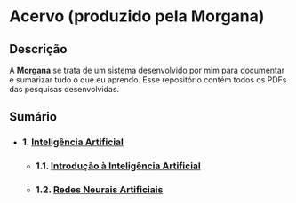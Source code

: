 # Acervo (produzido pela Morgana) 
## **Descrição**
A **Morgana** se trata de um sistema desenvolvido por mim para documentar e sumarizar tudo o que eu aprendo. Esse repositório contém todos os PDFs das pesquisas desenvolvidas.

## **Sumário**

- ### 1. [Inteligência Artificial](https://github.com/gabrielcora20/Acervo/blob/main/Pesquisa%20-%20intelig%C3%AAncia%20artificial.pdf) 
    - ### 1.1. [Introdução à Inteligência Artificial](https://github.com/gabrielcora20/Acervo/blob/main/Pesquisa%20-%20introdu%C3%A7%C3%A3o%20a%20intelig%C3%AAncia%20artificial.pdf) 
    - ### 1.2. [Redes Neurais Artificiais](https://github.com/gabrielcora20/Acervo/blob/main/Pesquisa%20-%20redes%20neurais%20artificiais.pdf) 